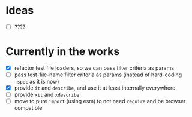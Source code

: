 # Ideas
- [ ] ????

# Currently in the works

- [x] refactor test file loaders, so we can pass filter criteria as params
- [ ] pass test-file-name filter criteria as params (instead of hard-coding `.spec` as it is now)
- [x] provide `it` and `describe`, and use it at least internally everywhere
- [ ] provide `xit` and `xdescribe`
- [ ] move to pure `import` (using esm) to not need `require` and be browser compatible